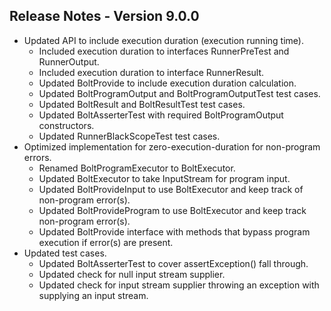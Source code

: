 ## Release Notes - Version 9.0.0

* Updated API to include execution duration (execution running time).
    * Included execution duration to interfaces RunnerPreTest and RunnerOutput.
    * Included execution duration to interface RunnerResult.
    * Updated BoltProvide to include execution duration calculation.
    * Updated BoltProgramOutput and BoltProgramOutputTest test cases.
    * Updated BoltResult and BoltResultTest test cases.
    * Updated BoltAsserterTest with required BoltProgramOutput constructors.
    * Updated RunnerBlackScopeTest test cases.
* Optimized implementation for zero-execution-duration for non-program errors.
    * Renamed BoltProgramExecutor to BoltExecutor.
    * Updated BoltExecutor to take InputStream for program input.
    * Updated BoltProvideInput to use BoltExecutor and keep track of non-program error(s).
    * Updated BoltProvideProgram to use BoltExecutor and keep track non-program error(s).
    * Updated BoltProvide interface with methods that bypass program execution if error(s) are present.
* Updated test cases.
    * Updated BoltAsserterTest to cover assertException() fall through.
    * Updated check for null input stream supplier.
    * Updated check for input stream supplier throwing an exception with supplying an input stream.

